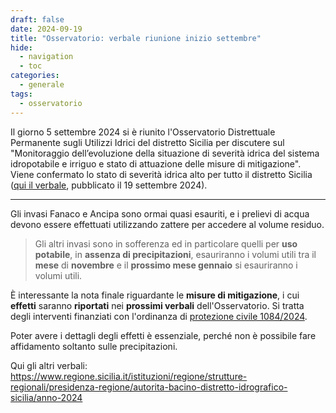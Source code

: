```yaml
---
draft: false
date: 2024-09-19
title: "Osservatorio: verbale riunione inizio settembre"
hide:
  - navigation
  - toc
categories:
  - generale
tags:
  - osservatorio
---
```



Il giorno 5 settembre 2024 si è riunito l'Osservatorio Distrettuale Permanente sugli Utilizzi Idrici del distretto Sicilia per discutere sul "Monitoraggio dell’evoluzione della situazione di severità idrica del sistema idropotabile e irriguo e stato di attuazione delle misure di mitigazione".<br>
Viene confermato lo stato di severità idrica alto per tutto il distretto Sicilia ([qui il verbale](https://www.regione.sicilia.it/sites/default/files/2024-09/Verbale_OPUI_5_settembre_2024.pdf), pubblicato il 19 settembre 2024).

---

Gli invasi Fanaco e Ancipa sono ormai quasi esauriti, e i prelievi di acqua devono essere effettuati utilizzando zattere per accedere al volume residuo.

> Gli altri invasi sono in sofferenza ed in particolare quelli per **uso potabile**, in **assenza di precipitazioni**, esauriranno i volumi utili tra il **mese** di **novembre** e il **prossimo mese gennaio** si esauriranno i volumi utili.

È interessante la nota finale riguardante le **misure di mitigazione**, i cui **effetti** saranno **riportati** nei **prossimi verbali** dell'Osservatorio. Si tratta degli interventi finanziati con l'ordinanza di [protezione civile 1084/2024](https://www.regione.sicilia.it/sites/default/files/2024-06/Disposizione%20n.550%20%20del.%2013.06.2024.pdf).

Poter avere i dettagli degli effetti è essenziale, perché non è possibile fare affidamento soltanto sulle precipitazioni.

Qui gli altri verbali: <https://www.regione.sicilia.it/istituzioni/regione/strutture-regionali/presidenza-regione/autorita-bacino-distretto-idrografico-sicilia/anno-2024>

